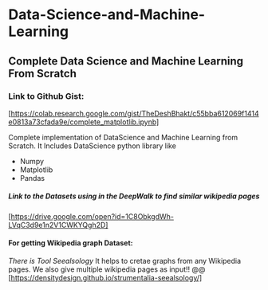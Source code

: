# Data-Science-and-Machine-Learning
## Complete Data Science and Machine Learning From Scratch

### Link to Github Gist:
[https://colab.research.google.com/gist/TheDeshBhakt/c55bba612069f1414e0813a73cfada9e/complete_matplotlib.ipynb]

Complete implementation of DataScience and Machine Learning from Scratch.
It Includes DataScience python library like
- Numpy
- Matplotlib
- Pandas

##### Link to the Datasets using in the DeepWalk to find similar wikipedia pages
[https://drive.google.com/open?id=1C8ObkgdWh-LVqC3d9e1n2V1CWKYQgh2D]

#### For getting Wikipedia graph Dataset:
*There is Tool Seealsology* It helps to cretae graphs from any Wikipedia pages. We also give multiple wikipedia pages as input!!
@@ [https://densitydesign.github.io/strumentalia-seealsology/]



